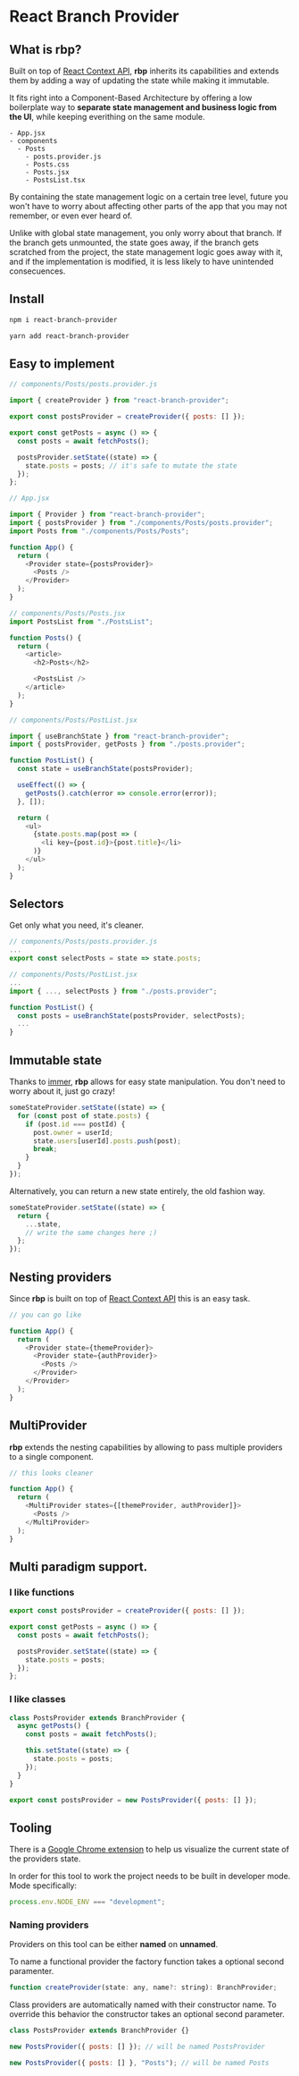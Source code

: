 # React Branch Provider

## What is **rbp**?

Built on top of [React Context API](https://reactjs.org/docs/context.html), **rbp** inherits its capabilities and extends them by adding a way of updating the state while making it immutable.

It fits right into a Component-Based Architecture by offering a low boilerplate way to **separate state management and business logic from the UI**, while keeping everithing on the same module.

```
- App.jsx
- components
  - Posts
    - posts.provider.js
    - Posts.css
    - Posts.jsx
    - PostsList.tsx
```

By containing the state management logic on a certain tree level, future you won't have to worry about affecting other parts of the app that you may not remember, or even ever heard of.

Unlike with global state management, you only worry about that branch. If the branch gets unmounted, the state goes away, if the branch gets scratched from the project, the state management logic goes away with it, and if the implementation is modified, it is less likely to have unintended consecuences.

## Install

```bash
npm i react-branch-provider

yarn add react-branch-provider
```

## Easy to implement

```javascript
// components/Posts/posts.provider.js

import { createProvider } from "react-branch-provider";

export const postsProvider = createProvider({ posts: [] });

export const getPosts = async () => {
  const posts = await fetchPosts();

  postsProvider.setState((state) => {
    state.posts = posts; // it's safe to mutate the state
  });
};
```

```javascript
// App.jsx

import { Provider } from "react-branch-provider";
import { postsProvider } from "./components/Posts/posts.provider";
import Posts from "./components/Posts/Posts";

function App() {
  return (
    <Provider state={postsProvider}>
      <Posts />
    </Provider>
  );
}
```

```javascript
// components/Posts/Posts.jsx
import PostsList from "./PostsList";

function Posts() {
  return (
    <article>
      <h2>Posts</h2>

      <PostsList />
    </article>
  );
}
```

```javascript
// components/Posts/PostList.jsx

import { useBranchState } from "react-branch-provider";
import { postsProvider, getPosts } from "./posts.provider";

function PostList() {
  const state = useBranchState(postsProvider);

  useEffect(() => {
    getPosts().catch(error => console.error(error));
  }, []);

  return (
    <ul>
      {state.posts.map(post => (
        <li key={post.id}>{post.title}</li>
      )}
    </ul>
  );
}
```

## Selectors

Get only what you need, it's cleaner.

```javascript
// components/Posts/posts.provider.js
...
export const selectPosts = state => state.posts;
```

```javascript
// components/Posts/PostList.jsx
...
import { ..., selectPosts } from "./posts.provider";

function PostList() {
  const posts = useBranchState(postsProvider, selectPosts);
  ...
}
```

## Immutable state

Thanks to [immer](https://github.com/immerjs/immer), **rbp** allows for easy state manipulation. You don't need to worry about it, just go crazy!

```javascript
someStateProvider.setState((state) => {
  for (const post of state.posts) {
    if (post.id === postId) {
      post.owner = userId;
      state.users[userId].posts.push(post);
      break;
    }
  }
});
```

Alternatively, you can return a new state entirely, the old fashion way.

```javascript
someStateProvider.setState((state) => {
  return {
    ...state,
    // write the same changes here ;)
  };
});
```

## Nesting providers

Since **rbp** is built on top of [React Context API](https://reactjs.org/docs/context.html) this is an easy task.

```javascript
// you can go like

function App() {
  return (
    <Provider state={themeProvider}>
      <Provider state={authProvider}>
        <Posts />
      </Provider>
    </Provider>
  );
}
```

## MultiProvider

**rbp** extends the nesting capabilities by allowing to pass multiple providers to a single component.

```javascript
// this looks cleaner

function App() {
  return (
    <MultiProvider states={[themeProvider, authProvider]}>
      <Posts />
    </MultiProvider>
  );
}
```

## Multi paradigm support.

### I like functions

```javascript
export const postsProvider = createProvider({ posts: [] });

export const getPosts = async () => {
  const posts = await fetchPosts();

  postsProvider.setState((state) => {
    state.posts = posts;
  });
};
```

### I like classes

```javascript
class PostsProvider extends BranchProvider {
  async getPosts() {
    const posts = await fetchPosts();

    this.setState((state) => {
      state.posts = posts;
    });
  }
}

export const postsProvider = new PostsProvider({ posts: [] });
```

## Tooling

There is a [Google Chrome extension](https://chrome.google.com/webstore/detail/react-branch-provider-too/ngclangfmhlefailedjadjcmghdmaieh) to help us visualize the current state of the providers state.

In order for this tool to work the project needs to be built in developer mode. Mode specifically:

```javascript
process.env.NODE_ENV === "development";
```

### Naming providers

Providers on this tool can be either **named** on **unnamed**.

To name a functional provider the factory function takes a optional second paramenter.

```javascript
function createProvider(state: any, name?: string): BranchProvider;
```

Class providers are automatically named with their constructor name. To override this behavior the constructor takes an optional second parameter.

```javascript
class PostsProvider extends BranchProvider {}

new PostsProvider({ posts: [] }); // will be named PostsProvider

new PostsProvider({ posts: [] }, "Posts"); // will be named Posts
```

